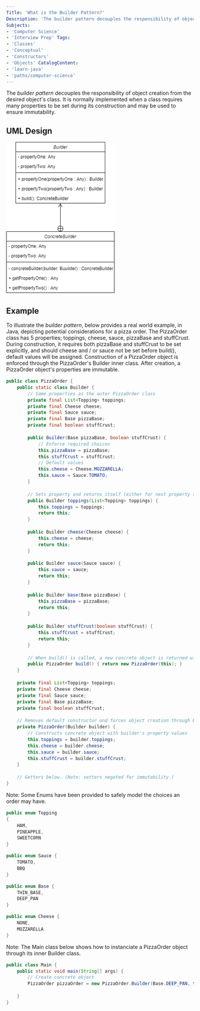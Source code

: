 ```yaml
---
Title: 'What is the Builder Pattern?'
Description: 'The builder pattern decouples the responsibility of object creation from the desired objects class.'
Subjects:
- 'Computer Science'
- 'Interview Prep' Tags:
- 'Classes'
- 'Conceptual'
- 'Constructors'
- 'Objects' CatalogContent:
- 'learn-java'
- 'paths/computer-science'
---
```

The _builder pattern_ decouples the responsibility of object creation from the desired object's class. It is normally implemented when a class requires many properties to be set during its construction and may be used to ensure immutability. 

## UML Design

![UML diagram of a builder](media/builder-uml.png)

## Example

To illustrate the _builder pattern_, below provides a real world example, in Java, depicting potential considerations for a pizza order. The PizzaOrder class has 5 properties; toppings, cheese, sauce, pizzaBase and stuffCrust. During construction, it requires both pizzaBase and stuffCrust to be set explicitly, and should cheese and / or sauce not be set before build(), default values will be assigned. Construction of a PizzaOrder object is enforced through the PizzaOrder's Builder inner class. After creation, a PizzaOrder object's properties are immutable.

```java
public class PizzaOrder {
    public static class Builder {
        // Same properties as the outer PizzaOrder class
        private final List<Topping> toppings;
        private final Cheese cheese;
        private final Sauce sauce;
        private final Base pizzaBase;
        private final boolean stuffCrust;
        
        public Builder(Base pizzaBase, boolean stuffCrust) {
            // Enforce required choices
            this.pizzaBase = pizzaBase;
            this.stuffCrust = stuffCrust;
            // Default values
            this.cheese = Cheese.MOZZARELLA;
            this.sauce = Sauce.TOMATO;
        }
        
        // Sets property and returns itself (either for next property to be set, or build() to be invoked)
        public Builder toppings(List<Topping> toppings) {
            this.toppings = toppings;
            return this;
        }
        
        public Builder cheese(Cheese cheese) { 
            this.cheese = cheese;
            return this;
        }
        
        public Builder sauce(Sauce sauce) { 
            this.sauce = sauce;
            return this;
        }
        
        public Builder base(Base pizzaBase) { 
            this.pizzaBase = pizzaBase;
            return this;
        }
        
        public Builder stuffCrust(boolean stuffCrust) { 
            this.stuffCrust = stuffCrust;
            return this;
        }

        // When build() is called, a new concrete object is returned with the desired properties set
        public PizzaOrder build() { return new PizzaOrder(this); }
    }
    
    private final List<Topping> toppings;
    private final Cheese cheese;
    private final Sauce sauce;
    private final Base pizzaBase;
    private final boolean stuffCrust;
    
    // Removes default constructor and forces object creation through Builder inner class
    private PizzaOrder(Builder builder) {
        // Constructs concrete object with builder's property values
        this.toppings = builder.toppings;
        this.cheese = builder.cheese;
        this.sauce = builder.sauce;
        this.stuffCrust = builder.stuffCrust;
    }
    
    // Getters below. (Note: setters negated for immutability.)
}
```

Note: Some Enums have been provided to safely model the choices an order may have. 

```java
public enum Topping
{
    HAM,
    PINEAPPLE,
    SWEETCORN
}
```

```java
public enum Sauce {
    TOMATO,
    BBQ
}
```

```java
public enum Base {
    THIN_BASE,
    DEEP_PAN
}
```

```java
public enum Cheese {
    NONE,
    MOZZARELLA
}
```

Note: The Main class below shows how to instanciate a PizzaOrder object through its inner Builder class.

```java
public class Main {
    public static void main(String[] args) {
        // Create concrete object
        PizzaOrder pizzaOrder = new PizzaOrder.Builder(Base.DEEP_PAN, true).sauce(Sauce.BBQ)
                                                                           .build();
    }
}
```


